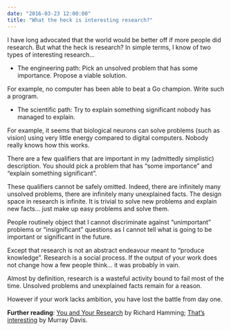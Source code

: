 ```yaml
---
date: "2016-03-23 12:00:00"
title: "What the heck is interesting research?"
---
```




I have long advocated that the world would be better off if more people did research. But what the heck is research? In simple terms, I know of two types of interesting research&hellip;

- The engineering path: Pick an unsolved problem that has some importance. Propose a viable solution.

For example, no computer has been able to beat a Go champion. Write such a program.
- The scientific path: Try to explain something significant nobody has managed to explain.

For example, it seems that biological neurons can solve problems (such as vision) using very little energy compared to digital computers. Nobody really knows how this works.


There are a few qualifiers that are important in my (admittedly simplistic) description. You should pick a problem that has &ldquo;some importance&rdquo; and &ldquo;explain something significant&rdquo;.

These qualifiers cannot be safely omitted. Indeed, there are infinitely many unsolved problems, there are infinitely many unexplained facts. The design space in research is infinite. It is trivial to solve new problems and explain new facts&hellip; just make up easy problems and solve them.

People routinely object that I cannot discriminate against &ldquo;unimportant&rdquo; problems or &ldquo;insignificant&rdquo; questions as I cannot tell what is going to be important or significant in the future.

Except that research is not an abstract endeavour meant to &ldquo;produce knowledge&rdquo;. Research is a social process. If the output of your work does not change how a few people think&hellip; it was probably in vain.

Almost by definition, research is a wasteful activity bound to fail most of the time. Unsolved problems and unexplained facts remain for a reason.

However if your work lacks ambition, you have lost the battle from day one.

__Further reading__: [You and Your Research](http://www.cs.virginia.edu/~robins/YouAndYourResearch.html) by Richard Hamming; [That&rsquo;s interesting](http://www-personal.umich.edu/~samoore/teach/bit8852005/files/72362.pdf) by Murray Davis.

